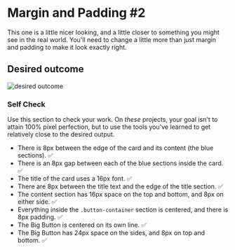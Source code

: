 # Margin and Padding #2

This one is a little nicer looking, and a little closer to something you might see in the real world. You'll need to change a little more than just margin and padding to make it look exactly right.

## Desired outcome

![desired outcome](./desired-outcome.png)

### Self Check

Use this section to check your work. On _these_ projects, your goal isn't to attain 100% pixel perfection, but to use the tools you've learned to get relatively close to the desired output.

- There is 8px between the edge of the card and its content (the blue sections). ✅
- There is an 8px gap between each of the blue sections inside the card. ✅
- The title of the card uses a 16px font. ✅
- There are 8px between the title text and the edge of the title section. ✅
- The content section has 16px space on the top and bottom, and 8px on either side. ✅
- Everything inside the `.button-container` section is centered, and there is 8px padding. ✅
- The Big Button is centered on its own line. ✅
- The Big Button has 24px space on the sides, and 8px on top and bottom. ✅
